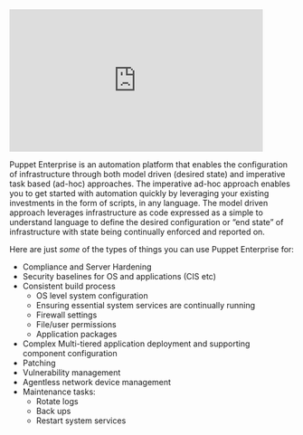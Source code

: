 
<iframe class=video width="448" height="252" src="https://www.youtube.com/embed/QFcqvBk1gNA?version=3&vq=hd720" frameborder="0" allowfullscreen></iframe>

Puppet Enterprise is an automation platform that enables the configuration of infrastructure through both model driven (desired state) and imperative task based (ad-hoc) approaches. The imperative ad-hoc approach enables you to get started with automation quickly by leveraging your existing investments in the form of scripts, in any language. The model driven approach leverages infrastructure as code expressed as a simple to understand language to define the desired configuration or “end state” of infrastructure with state being continually enforced and reported on. 

Here are just _some_ of the types of things you can use Puppet Enterprise for:


* Compliance and Server Hardening 
* Security baselines for OS and applications (CIS etc)
* Consistent build process
    * OS level system configuration
    * Ensuring essential system services are continually running
    * Firewall settings
    * File/user permissions
    * Application packages
* Complex Multi-tiered application deployment and supporting component configuration
* Patching
* Vulnerability management
* Agentless network device management
* Maintenance tasks:
    * Rotate logs
    * Back ups
    * Restart system services
